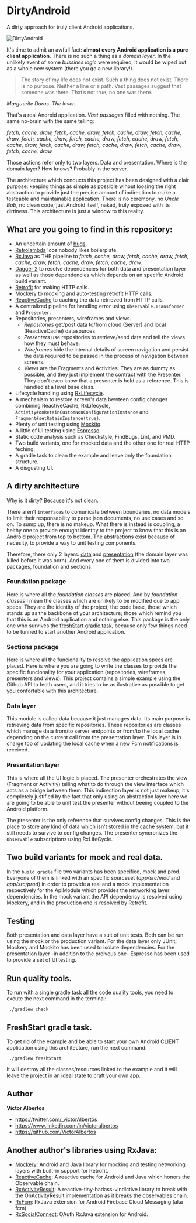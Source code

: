 # DirtyAndroid

A dirty approach for truly client Android applications. 

![DirtyAndroid](dirty.jpg)

It's time to admit an awfull fact: **almost every Android application is a pure client application**. There is no such a thing as a *domain layer*. In the unlikely event of some *bussines logic* were required, it would be wiped out as a whole new system (there you go a new library!). 

> The story of my life does not exist. Such a thing does not exist. There is no purpose. Neither a line or a path.  Vast passages suggest that someone was there. That’s not true, no one was there. 

*Marguerite Duras. The lover.*

That's a real Android application. *Vast passages* filled with nothing. The same no-brain with the same telling: 

*fetch, cache, draw, fetch, cache, draw, fetch, cache, draw, fetch, cache, draw, fetch, cache, draw, fetch, cache, draw, fetch, cache, draw, fetch, cache, draw, fetch, cache, draw, fetch, cache, draw, fetch, cache, draw, fetch, cache, draw*

Those actions refer only to two layers. Data and presentation. Where is the domain layer? How knows? Probably in the server.

The architecture which conducts this project has been designed with a clair purpose: keeping things as simple as possible wihout loosing the right abstraction to provide just the precise amount of indirection to make a testeable and maintainable application. There is no ceremony, no *Uncle Bob*, no clean code; just Android itself, naked, truly exposed with its dirtiness. This architecture is just a window to this reality.

## What are you going to find in this repository:

* An uncertain amount of [bugs](httpss://en.wikipedia.org/wiki/Software_bug).
* [Retrolambda](https://github.com/evant/gradle-retrolambda) 'cos nobody likes boilerplate. 
* [RxJava](https://github.com/ReactiveX/RxJava) as THE pipeline to *fetch, cache, draw, fetch, cache, draw, fetch, cache, draw, fetch, cache, draw, fetch, cache, draw*.
* [Dagger 2](https://github.com/google/dagger) to resolve dependencies for both data and presentation layer as well as those dependencies which depends on an specific Android build variant.
* [Retrofit](https://github.com/square/retrofit) for making HTTP calls.
* [Mockery](https://github.com/VictorAlbertos/Mockery) to mocking and auto-testing retrofit HTTP calls. 
* [ReactiveCache](https://github.com/VictorAlbertos/ReactiveCache) to caching the data retrieved from HTTP calls.
* A centralized pipeline for handling error using `Observable.Transformer` and `Presenter`.
* Repositories, presenters, wireframes and views. 
  * *Repositories* get/post data to/from cloud (Server) and local (ReactiveCache) datasources. 
  * *Presenters* use repositories to retrieve/send data and tell the views how they must behave. 
  * *Wireframes* hide the internal details of screen navigation and persist the data required to be passed in the process of navigation between screens. 
  * *Views* are the Fragments and Activities. They are as dummy as possible, and they just implement the contract with the Presenter. They don't even know that a presenter is hold as a reference. This is handled at a level base class. 
* Lifecycle handling using [RxLifecycle](https://github.com/trello/RxLifecycle).
* A mechanism to restore screen's data bewteen config changes combining ReactiveCache, RxLifecycle, `Activity#onRetainCustomNonConfigurationInstance` and `Fragment#setRetainInstance(true)`. 
* Plenty of unit testing using [Mockito](https://github.com/mockito/mockito).
* A little of UI testing using [Espresso](https://developer.android.com/training/testing/ui-testing/espresso-testing.html).
* Static code analysis such as Checkstyle, FindBugs, Lint, and PMD.
* Two build variants, one for mocked data and the other one for real HTTP feching. 
* A gradle task to clean the example and leave only the foundation structure. 
* A disgusting UI.

## A dirty architecture
Why is it dirty? Because it's not clean.  

There aren't `interface`s to comunicate between boundaries, no data models to limit their responsability to parse json documents, no use cases and so on. To sump up, there is no makeup. What there is instead is coupling, a helthy one to provide enought identity to the project to know that this is an Android project from top to bottom. The abstractions exist because of necesity, to provide a way to unit testing components.

Therefore, there only 2 layers: [data](https://github.com/VictorAlbertos/DirtyAndroid/tree/master/app/src/main/java/app/data) and [presentation](https://github.com/VictorAlbertos/DirtyAndroid/tree/master/app/src/main/java/app/presentation) (the domain layer was killed before it was born). And every one of them is divided into two packages, foundation and sections:

### Foundation package
Here is where all the *foundation classes* are placed. And by *foundation classes* I mean the classes which are unlikely to be modified due to app specs. They are the identity of the project, the code base, those which stands up as the backbone of your architecture; those which remind you that this is an Android application and nothing else. This package is the only one who survives the [freshStart gradle task](#freshStart), because only few things need to be tunned to start another Android application. 

### Sections package
Here is where all the funcionality to resolve the application specs are placed. Here is where you are going to write the classes to provide the specific funcionality for your application (repositories, wireframes, presenters and views). This project contains a simple example using the Github API to fecth users, and it tries to be as ilustrative as possible to get you confortable with this architecture.  

### Data layer
This module is called data because it just manages data. Its main purpose is retrieving data from specific repositories. These repositories are classes which manage data from/to server endpoints or from/to the local cache depending on the current call from the presentation layer. This layer is in charge too of updating the local cache when a new Fcm notifications is received. 

### Presentation layer
This is where all the UI logic is placed. The presenter orchestrates the view (Fragment or Activitiy) telling what to do through the view interface which acts as a bridge between them. This indirection layer is not just makeup, it's completely justified by the fact that only using an abstraction layer here we are going to be able to unit test the presenter without beeing coupled to the Android platform. 

The presenter is the only reference that survives config changes. This is the place to store any kind of data which isn't stored in the cache system, but it still needs to survive to config changes. The presenter syncronizes the `Observable` subscriptions using RxLifeCycle. 

## Two build variants for mock and real data.
In the `build.gradle` file two variants has been specified, mock and prod. Everyone of them is linked with an specific sourceset (*app/src/mod* and *app/src/prod*) in order to provide a real and a mock implementation respectively for the ApiModule which provides the networking layer dependencies. In the mock variant the API dependency is resolved using Mockery, and in the production one is resolved by Retrofit. 

## Testing
Both presentation and data layer have a suit of unit tests. Both can be run using the mock or the production variant. For the data layer only JUnit, Mockery and Mockito has been used to isolate dependencies. For the presentation layer -in addition to the preivous one- Espresso has been used to provide a set of UI testing. 

## Run quality tools. 
To run with a single gradle task all the code quality tools, you need to excute the next command in the terminal:

```
 ./gradlew check
```

## <a name="freshStart"></a> FreshStart gradle task. 
To get rid of the example and be able to start your own Android CLIENT application using this architecture, run the next command:

```
 ./gradlew freshStart
```

It will destroy all the classes/resources linked to the example and it will leave the project in an ideal state to craft your own app.

## Author

**Víctor Albertos**

* <https://twitter.com/_victorAlbertos>
* <https://www.linkedin.com/in/victoralbertos>
* <https://github.com/VictorAlbertos>

## Another author's libraries using RxJava:
* [Mockery](https://github.com/VictorAlbertos/Mockery): Android and Java library for mocking and testing networking layers with built-in support for Retrofit.
* [ReactiveCache](https://github.com/VictorAlbertos/ReactiveCache): A reactive cache for Android and Java which honors the Observable chain.
* [RxActivityResult](https://github.com/VictorAlbertos/RxActivityResult): A reactive-tiny-badass-vindictive library to break with the OnActivityResult implementation as it breaks the observables chain. 
* [RxFcm](https://github.com/VictorAlbertos/RxFcm): RxJava extension for Android Firebase Cloud Messaging (aka fcm).
* [RxSocialConnect](https://github.com/VictorAlbertos/RxSocialConnect-Android): OAuth RxJava extension for Android.
